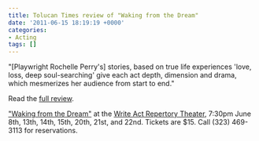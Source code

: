 ```yaml
---
title: Tolucan Times review of "Waking from the Dream"
date: '2011-06-15 18:19:19 +0000'
categories:
- Acting
tags: []
---
```


"[Playwright Rochelle Perry's] stories, based on true life experiences 'love,
loss, deep soul-searching' give each act depth, dimension and drama, which
mesmerizes her audience from start to end."

Read the [full
review](http://tolucantimes.info/section/theatre_review/gently-but-a-dream-at-the-write-act/).

["Waking from the
Dream"](http://www.writeactrep.org/WakingFromTheDream/About_the_Show.html) at
the [Write Act Repertory Theater](http://writeactrep.org/homepage.htm), 7:30pm
June 8th, 13th, 14th, 15th, 20th, 21st, and 22nd. Tickets are $15. Call (323)
469-3113 for reservations.
